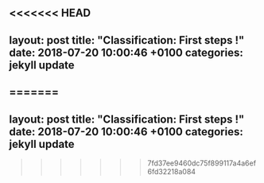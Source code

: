 <<<<<<< HEAD
---
layout: post
title:  "Classification: First steps !"
date:   2018-07-20 10:00:46 +0100
categories: jekyll update
---
=======
---
layout: post
title:  "Classification: First steps !"
date:   2018-07-20 10:00:46 +0100
categories: jekyll update
---
>>>>>>> 7fd37ee9460dc75f899117a4a6ef6fd32218a084

